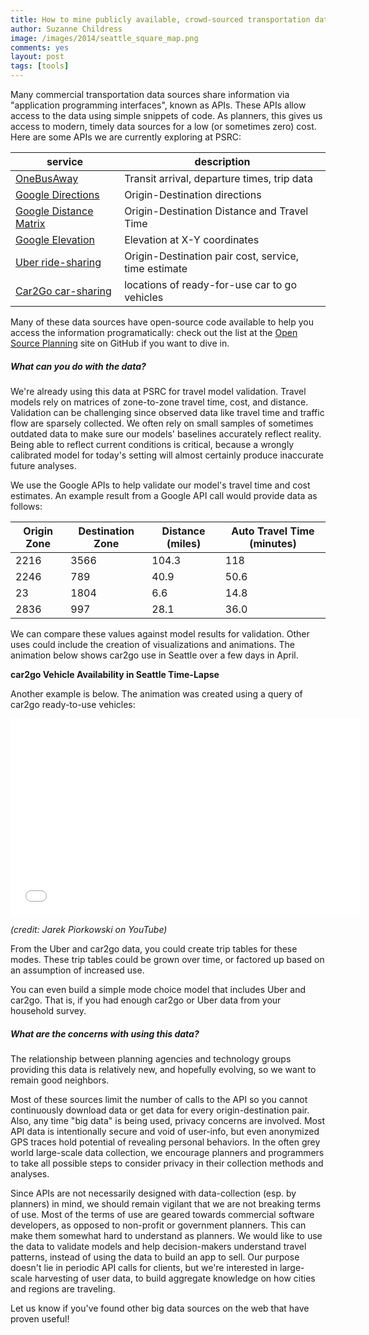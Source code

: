 ```yaml
---
title: How to mine publicly available, crowd-sourced transportation data sources
author: Suzanne Childress
image: /images/2014/seattle_square_map.png
comments: yes
layout: post
tags: [tools]
---
```


Many commercial transportation data sources share information via "application programming interfaces", known as APIs. These APIs allow  access to the data using simple snippets of code. As planners, this gives us access to modern, timely data sources for a low (or sometimes zero) cost. Here are some APIs we are currently exploring at PSRC:


|service|description|
|---|---|
|[OneBusAway](http://developer.onebusaway.org/modules/onebusaway-application-modules/current/api/where/index.html)| Transit arrival, departure times, trip data|
|[Google Directions](https://developers.google.com/maps/documentation/directions/)|Origin-Destination directions|
|[Google Distance Matrix](https://developers.google.com/maps/documentation/distancematrix/)|Origin-Destination Distance and Travel Time|
|[Google Elevation](https://developers.google.com/maps/documentation/elevation/)|Elevation at X-Y coordinates |
|[Uber ride-sharing](https://developer.uber.com/)| Origin-Destination pair cost, service, time estimate|
|[Car2Go car-sharing](https://code.google.com/p/car2go/wiki/vehicles_v2_1)|locations of ready-for-use car to go vehicles|


Many of these data sources have open-source code available to help you access the information programatically: check out the list at the [Open Source Planning](https://github.com/osPlanning/) site on GitHub if you want to dive in.

##### What can you do with the data?

We're already using this data at PSRC for travel model validation.  Travel models rely on matrices of zone-to-zone travel time, cost, and distance. Validation can be challenging since observed data like travel time and traffic flow are sparsely collected. We often rely on small samples of sometimes outdated data to make sure our models' baselines accurately reflect reality. Being able to reflect current conditions is critical, because a wrongly calibrated model for today's setting will almost certainly produce inaccurate future analyses.

We use the Google APIs to help validate our model's travel time and cost estimates. An example result from a Google API call would provide data as follows:

|Origin Zone|Destination Zone|Distance (miles)| Auto Travel Time (minutes)|
|---|---|---|---|
|2216|3566|104.3|118|
|2246|789|40.9|50.6|
|23|1804|6.6|14.8|
|2836|997|28.1|36.0|

We can compare these values against model results for validation. Other uses could include the creation of visualizations and animations.  The animation below shows car2go use in Seattle over a few days in April.

**car2go Vehicle Availability in Seattle Time-Lapse**

Another example is below. The animation was created using a query of car2go ready-to-use vehicles:

<embed width="560" height="315" src="//www.youtube.com/embed/Y_P47n0NOWE" frameborder="0" allowfullscreen />

_(credit: Jarek Piorkowski on YouTube)_

From the Uber and car2go data, you could create trip tables for these modes.  These trip tables could be grown over time, or factored up based on an assumption of increased use.

You can even build a simple mode choice model that includes Uber and car2go.  That is, if you had enough car2go or Uber data from your household survey.

##### What are the concerns with using this data?

The relationship between planning agencies and technology groups providing this data is relatively new, and hopefully evolving, so we want to remain good neighbors.

Most of these sources limit the number of calls to the API so you cannot continuously download data or get data for every origin-destination pair. Also, any time "big data" is being used, privacy concerns are involved. Most API data is intentionally secure and void of user-info, but even anonymized GPS traces hold potential of revealing personal behaviors. In the often grey world large-scale data collection, we encourage planners and programmers to take all possible steps to consider privacy in their collection methods and analyses.

Since APIs are not necessarily designed with data-collection (esp. by planners) in mind, we should remain vigilant that we are not breaking terms of use.  Most of the terms of use are geared towards commercial software developers, as opposed to non-profit or government planners.  This can make them somewhat hard to understand as planners.  We would like to use the data to validate models and help decision-makers understand travel patterns, instead of using the data to build an app to sell. Our purpose doesn't lie in periodic API calls for clients, but we're interested in large-scale harvesting of user data, to build aggregate knowledge on how cities and regions are traveling.

Let us know if you've found other big data sources on the web that have proven useful!